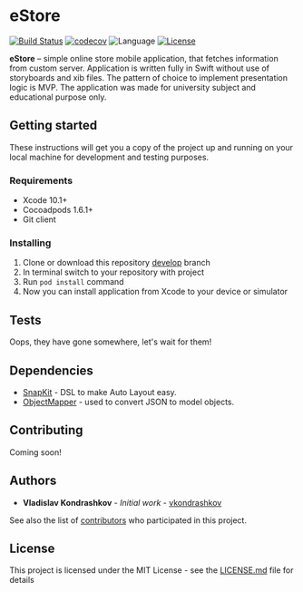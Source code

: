 # eStore
[![Build Status](https://travis-ci.org/vkondrashkov/eStore.svg?branch=develop)](https://travis-ci.org/vkondrashkov/eStore)
[![codecov](https://codecov.io/gh/vkondrashkov/eStore/branch/develop/graph/badge.svg)](https://codecov.io/gh/vkondrashkov/eStore)
![Language](https://img.shields.io/badge/swift-5-orange.svg)
[![License](https://img.shields.io/github/license/vkondrashkov/eStore.svg)](https://github.com/vkondrashkov/eStore/blob/Develop/LICENSE)

__eStore__ – simple online store mobile application, that fetches
information from custom server. Application is written fully in Swift
without use of storyboards and xib files. The pattern of choice to implement
presentation logic is MVP. The application was made for university subject and educational purpose only.

## Getting started
These instructions will get you a copy of the project up and running on your local machine for development and testing purposes.

### Requirements 
- Xcode 10.1+
- Cocoadpods 1.6.1+
- Git client

### Installing
1. Clone or download this repository [develop](https://github.com/vkondrashkov/eStore/tree/develop "eStore/develop") branch
2. In terminal switch to your repository with project
3. Run `pod install` command
4. Now you can install application from Xcode to your device or simulator

## Tests
Oops, they have gone somewhere, let's wait for them!

## Dependencies
- [SnapKit](https://github.com/SnapKit/SnapKit "SnapKit/SnapKit") - DSL to make Auto Layout easy.
- [ObjectMapper](https://github.com/tristanhimmelman/ObjectMapper "tristanhimmelman/ObjectMapper") - used to convert JSON to model objects.

## Contributing
Coming soon!

## Authors
- __Vladislav Kondrashkov__ - _Initial work_ - [vkondrashkov](https://github.com/vkondrashkov "Vladislav Kondrashkov")

See also the list of [contributors](https://github.com/vkondrashkov/eStore/graphs/contributors "Contributors") who participated in this project.

## License
This project is licensed under the MIT License - see the [LICENSE.md](https://github.com/vkondrashkov/eStore/blob/Develop/LICENSE "MIT License") file for details
